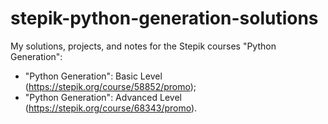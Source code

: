 # stepik-python-generation-solutions
My solutions, projects, and notes for the Stepik courses "Python Generation": 
* "Python Generation": Basic Level (https://stepik.org/course/58852/promo);
* "Python Generation": Advanced Level (https://stepik.org/course/68343/promo).
